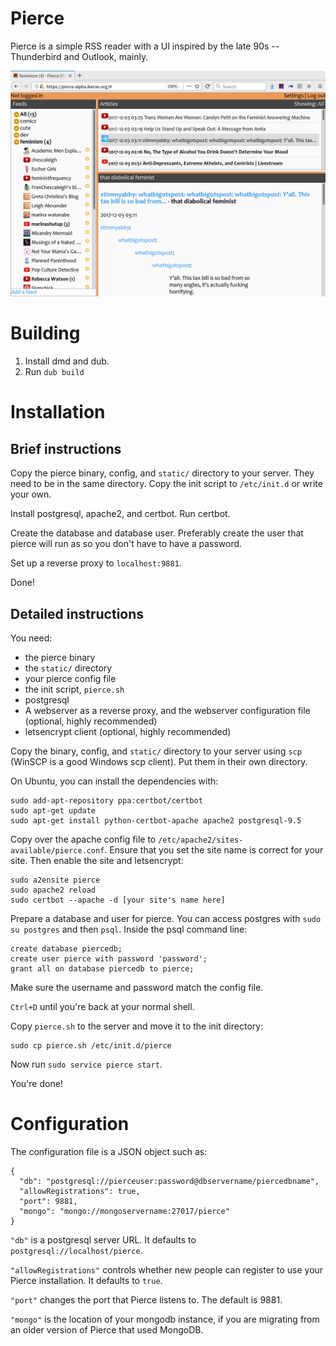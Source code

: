 Pierce
======
Pierce is a simple RSS reader with a UI inspired by the late 90s -- Thunderbird and Outlook, mainly.

![image of pierce rss reader](https://github.com/dhasenan/pierce/raw/master/pierce.png)

Building
========
1. Install dmd and dub.
2. Run `dub build`


Installation
============

Brief instructions
------------------
Copy the pierce binary, config, and `static/` directory to your server. They need to be in the same
directory. Copy the init script to `/etc/init.d` or write your own.

Install postgresql, apache2, and certbot. Run certbot.

Create the database and database user. Preferably create the user that pierce will run as so you
don't have to have a password.

Set up a reverse proxy to `localhost:9881`.

Done!


Detailed instructions
---------------------
You need:

* the pierce binary
* the `static/` directory
* your pierce config file
* the init script, `pierce.sh`
* postgresql
* A webserver as a reverse proxy, and the webserver configuration file (optional, highly
  recommended)
* letsencrypt client (optional, highly recommended)

Copy the binary, config, and `static/` directory to your server using `scp` (WinSCP is a good
Windows scp client). Put them in their own directory.

On Ubuntu, you can install the dependencies with:

    sudo add-apt-repository ppa:certbot/certbot
    sudo apt-get update
    sudo apt-get install python-certbot-apache apache2 postgresql-9.5

Copy over the apache config file to `/etc/apache2/sites-available/pierce.conf`. Ensure that you set
the site name is correct for your site. Then enable the site and letsencrypt:

    sudo a2ensite pierce
    sudo apache2 reload
    sudo certbot --apache -d [your site's name here]

Prepare a database and user for pierce. You can access postgres with `sudo su postgres`  and then
`psql`. Inside the psql command line:

    create database piercedb;
    create user pierce with password 'password';
    grant all on database piercedb to pierce;

Make sure the username and password match the config file.

`Ctrl+D` until you're back at your normal shell.

Copy `pierce.sh` to the server and move it to the init directory:

    sudo cp pierce.sh /etc/init.d/pierce

Now run `sudo service pierce start`.

You're done!


Configuration
=============
The configuration file is a JSON object such as:

    {
      "db": "postgresql://pierceuser:password@dbservername/piercedbname",
      "allowRegistrations": true,
      "port": 9881,
      "mongo": "mongo://mongoservername:27017/pierce"
    }

`"db"` is a postgresql server URL. It defaults to `postgresql://localhost/pierce`.

`"allowRegistrations"` controls whether new people can register to use your Pierce installation. It
defaults to `true`.

`"port"` changes the port that Pierce listens to. The default is 9881.

`"mongo"` is the location of your mongodb instance, if you are migrating from an older version of
Pierce that used MongoDB.
